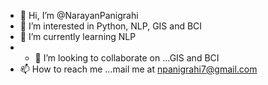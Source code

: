 - 👋 Hi, I’m @NarayanPanigrahi
- 👀 I’m interested in Python, NLP, GIS and BCI
- 🌱 I’m currently learning NLP
- - 💞️ I’m looking to collaborate on ...GIS and BCI
- 📫 How to reach me ...mail me at npanigrahi7@gmail.com

<!---
NarayanPanigrahi/NarayanPanigrahi is a ✨ special ✨ repository because its `README.md` (this file) appears on your GitHub profile.
You can click the Preview link to take a look at your changes.
--->
